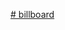 [# billboard](https://databricks-prod-cloudfront.cloud.databricks.com/public/4027ec902e239c93eaaa8714f173bcfc/3135367767033134/1612523019376620/5759507931819872/latest.html)
